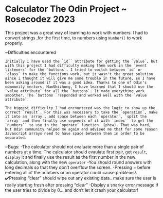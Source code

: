 # Calculator The Odin Project ~ Rosecodez 2023

This project was a great way of learning to work with numbers. I had to convert strings ,for the first time, to numbers using `Number()` to work properly.

~Difficulties encountered

    Initially I have used the `id`` attribute for getting the `value`, but with this project I had difficulty making them work in the `event listeners` for the `buttons`. I tried to switch between `id` or `class` to make the functions work, but it wasn't the great solution since i thought it will give me some trouble in the future, so I have been asking around if it was a good idea. Thanks to one of Odin's community mentors, MaoShizhong, I have learned that I should use the `value attribute` for all the `buttons`. It made everything work smoother. The `buttons `responded and worked well with the `value attribute`.

    The biggest difficulty I had encountered was the logic to show up the correct `result`. For this was necessary to take the `operation`, make it into an `array`, add space between each `operator`, `split the `array` and then finally use segments of it with `index`` to get the `numbers`` to use in the `operate` function. (phew). That was hard, but Odin community helped me again and advised me that for some reason Javascript arrays need to have space between them in order to be separated.

~Bugs: 
-The calculator should not evaluate more than a single pair of numbers at a time. The calculator should evaulate first pair, get `result`, `display` it and finally use the result as the first number in the new calculation, along with the new `operator`
-You should round answers with long decimals so that they don’t overflow the screen.
-Pressing = before entering all of the numbers or an operator could cause problems!.
✔️Pressing “clear” should wipe out any existing data.. make sure the user is really starting fresh after pressing “clear”
-Display a snarky error message if the user tries to divide by 0… and don’t let it crash your calculator!